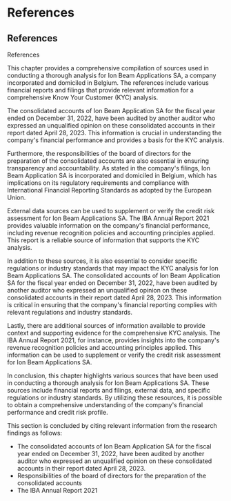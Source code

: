 # References

## References

References

This chapter provides a comprehensive compilation of sources used in conducting a thorough analysis for Ion Beam Applications SA, a company incorporated and domiciled in Belgium. The references include various financial reports and filings that provide relevant information for a comprehensive Know Your Customer (KYC) analysis.

The consolidated accounts of Ion Beam Application SA for the fiscal year ended on December 31, 2022, have been audited by another auditor who expressed an unqualified opinion on these consolidated accounts in their report dated April 28, 2023. This information is crucial in understanding the company's financial performance and provides a basis for the KYC analysis.

Furthermore, the responsibilities of the board of directors for the preparation of the consolidated accounts are also essential in ensuring transparency and accountability. As stated in the company's filings, Ion Beam Application SA is incorporated and domiciled in Belgium, which has implications on its regulatory requirements and compliance with International Financial Reporting Standards as adopted by the European Union.

External data sources can be used to supplement or verify the credit risk assessment for Ion Beam Applications SA. The IBA Annual Report 2021 provides valuable information on the company's financial performance, including revenue recognition policies and accounting principles applied. This report is a reliable source of information that supports the KYC analysis.

In addition to these sources, it is also essential to consider specific regulations or industry standards that may impact the KYC analysis for Ion Beam Applications SA. The consolidated accounts of Ion Beam Application SA for the fiscal year ended on December 31, 2022, have been audited by another auditor who expressed an unqualified opinion on these consolidated accounts in their report dated April 28, 2023. This information is critical in ensuring that the company's financial reporting complies with relevant regulations and industry standards.

Lastly, there are additional sources of information available to provide context and supporting evidence for the comprehensive KYC analysis. The IBA Annual Report 2021, for instance, provides insights into the company's revenue recognition policies and accounting principles applied. This information can be used to supplement or verify the credit risk assessment for Ion Beam Applications SA.

In conclusion, this chapter highlights various sources that have been used in conducting a thorough analysis for Ion Beam Applications SA. These sources include financial reports and filings, external data, and specific regulations or industry standards. By utilizing these resources, it is possible to obtain a comprehensive understanding of the company's financial performance and credit risk profile.

This section is concluded by citing relevant information from the research findings as follows:

- The consolidated accounts of Ion Beam Application SA for the fiscal year ended on December 31, 2022, have been audited by another auditor who expressed an unqualified opinion on these consolidated accounts in their report dated April 28, 2023.
- Responsibilities of the board of directors for the preparation of the consolidated accounts
- The IBA Annual Report 2021

